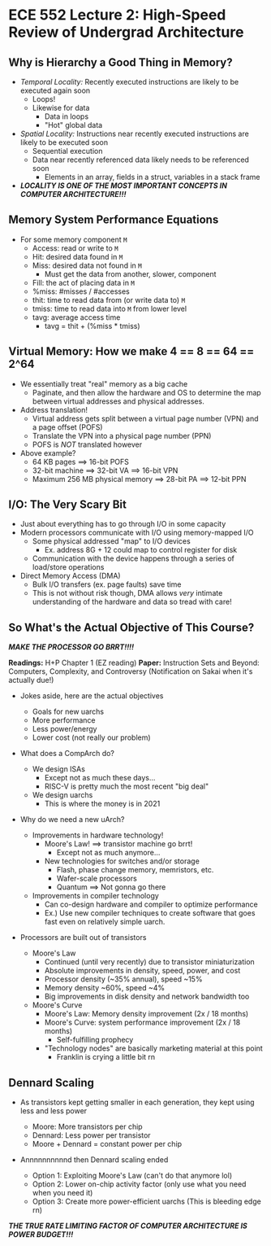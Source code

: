 # ECE 552 Lecture 2: High-Speed Review of Undergrad Architecture

## Why is Hierarchy a Good Thing in Memory?

* *Temporal Locality:* Recently executed instructions are likely to be executed again soon
  * Loops!
  * Likewise for data
    * Data in loops
    * "Hot" global data
* *Spatial Locality:* Instructions near recently executed instructions are likely to be executed soon
  * Sequential execution
  * Data near recently referenced data likely needs to be referenced soon
    * Elements in an array, fields in a struct, variables in a stack frame
* ***LOCALITY IS ONE OF THE MOST IMPORTANT CONCEPTS IN COMPUTER ARCHITECTURE!!!***

## Memory System Performance Equations

* For some memory component `M`
  * Access: read or write to `M`
  * Hit: desired data found in `M`
  * Miss: desired data not found in `M`
    * Must get the data from another, slower, component
  * Fill: the act of placing data in `M`
  * %miss: #misses / #accesses
  * thit: time to read data from (or write data to) `M`
  * tmiss: time to read data into `M` from lower level
  * tavg: average access time
    * tavg = thit + (%miss * tmiss)

## Virtual Memory: How we make 4 == 8 == 64 == 2^64

* We essentially treat "real" memory as a big cache
  * Paginate, and then allow the hardware and OS to determine the map between virtual addresses and physical addresses.
* Address translation!
  * Virtual address gets split between a virtual page number (VPN) and a page offset (POFS)
  * Translate the VPN into a physical page number (PPN)
  * POFS is *NOT* translated however
* Above example?
  * 64 KB pages ==> 16-bit POFS
  * 32-bit machine ==> 32-bit VA ==> 16-bit VPN
  * Maximum 256 MB physical memory ==> 28-bit PA ==> 12-bit PPN

## I/O: The Very Scary Bit

* Just about everything has to go through I/O in some capacity
* Modern processors communicate with I/O using memory-mapped I/O
  * Some physical addressed "map" to I/O devices
    * Ex. address 8G + 12 could map to control register for disk
  * Communication with the device happens through a series of load/store operations
* Direct Memory Access (DMA)
  * Bulk I/O transfers (ex. page faults) save time
  * This is not without risk though, DMA allows *very* intimate understanding of the hardware and data so tread with care!

## So What's the Actual Objective of This Course?

***MAKE THE PROCESSOR GO BRRT!!!!***

**Readings:** H+P Chapter 1 (EZ reading)
**Paper:** Instruction Sets and Beyond: Computers, Complexity, and Controversy (Notification on Sakai when it's actually due!)

* Jokes aside, here are the actual objectives
  * Goals for new uarchs
  * More performance
  * Less power/energy
  * Lower cost (not really our problem)

* What does a CompArch do?
  * We design ISAs
    * Except not as much these days...
    * RISC-V is pretty much the most recent "big deal"
  * We design uarchs
    * This is where the money is in 2021

* Why do we need a new uArch?
  * Improvements in hardware technology!
    * Moore's Law! ==> transistor machine go brrt!
      * Except not as much anymore...
    * New technologies for switches and/or storage
      * Flash, phase change memory, memristors, etc.
      * Wafer-scale processors
      * Quantum ==> Not gonna go there
  * Improvements in compiler technology
    * Can co-design hardware and compiler to optimize performance
    * Ex.) Use new compiler techniques to create software that goes fast even on relatively simple uarch.

* Processors are built out of transistors
  * Moore's Law
    * Continued (until very recently) due to transistor miniaturization
    * Absolute improvements in density, speed, power, and cost
    * Processor density (~35% annual), speed ~15%
    * Memory density ~60%, speed ~4%
    * Big improvements in disk density and network bandwidth too
  * Moore's Curve
    * Moore's Law: Memory density improvement (2x / 18 months)
    * Moore's Curve: system performance improvement (2x / 18 months)
      * Self-fulfilling prophecy
    * "Technology nodes" are basically marketing material at this point
      * Franklin is crying a little bit rn
  
## Dennard Scaling

* As transistors kept getting smaller in each generation, they kept using less and less power
  * Moore: More transistors per chip
  * Dennard: Less power per transistor
  * Moore + Dennard = constant power per chip

* Annnnnnnnnnd then Dennard scaling ended
  * Option 1: Exploiting Moore's Law (can't do that anymore lol)
  * Option 2: Lower on-chip activity factor (only use what you need when you need it)
  * Option 3: Create more power-efficient uarchs (This is bleeding edge rn)

***THE TRUE RATE LIMITING FACTOR OF COMPUTER ARCHITECTURE IS POWER BUDGET!!!***
